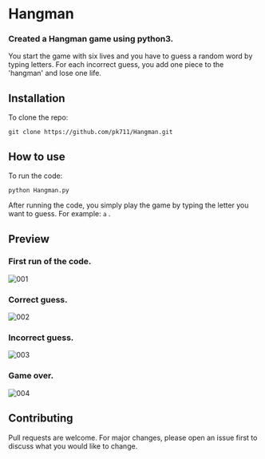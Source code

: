 # Hangman
### Created a Hangman game using python3. 

You start the game with six lives and you have to guess a random word by typing letters. For each incorrect guess, you add one piece to the 'hangman' and lose one life.

## Installation
To clone the repo:
```
git clone https://github.com/pk711/Hangman.git
```
## How to use
To run the code: 
```
python Hangman.py
``` 
After running the code, you simply play the game by typing the letter you want to guess. For example:  ``` a ``` .

## Preview

### First run of the code.

![001](https://user-images.githubusercontent.com/114118300/191879208-ae3efa95-7fdb-46c2-9cff-b31d35bac643.png)

### Correct guess.

![002](https://user-images.githubusercontent.com/114118300/191879231-2588f18e-c640-4eff-a80f-7b05f286037f.png)

### Incorrect guess.

![003](https://user-images.githubusercontent.com/114118300/191879253-a72bc9ff-9001-45b0-95a7-47d05b59383c.png)

### Game over.

![004](https://user-images.githubusercontent.com/114118300/191879276-67f05261-e8b4-4f0e-8062-e6188538b51b.png)

## Contributing
Pull requests are welcome. For major changes, please open an issue first to discuss what you would like to change.
